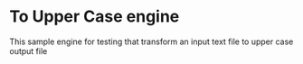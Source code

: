 # To Upper Case engine

This sample engine for testing that transform an input text file to upper case output file

